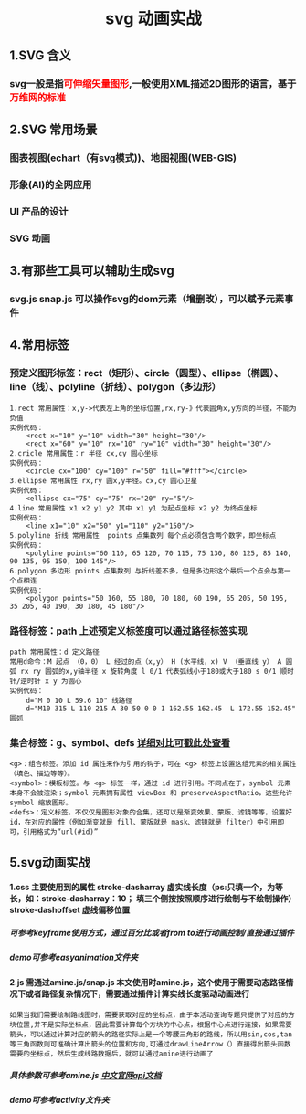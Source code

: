 # <center>svg 动画实战</center>
## 1.SVG 含义
### svg一般是指<font color=red>可伸缩矢量图形</font>,一般使用XML描述2D图形的语言，基于<font color=red>万维网的标准</font>
## 2.SVG 常用场景
### 图表视图(echart（有svg模式))、地图视图(WEB-GIS)
### 形象(AI)的全网应用
### UI 产品的设计
### SVG 动画
## 3.有那些工具可以辅助生成svg
### svg.js snap.js 可以操作svg的dom元素（增删改），可以赋予元素事件
## 4.常用标签
### 预定义图形标签：rect（矩形）、circle（圆型）、ellipse（椭圆）、line（线）、polyline（折线）、polygon（多边形）
	1.rect 常用属性：x,y->代表左上角的坐标位置,rx,ry-》代表圆角x,y方向的半径，不能为负值
	实例代码：
		<rect x="10" y="10" width="30" height="30"/>
		<rect x="60" y="10" rx="10" ry="10" width="30" height="30"/>
	2.cricle 常用属性：r 半径 cx,cy 圆心坐标
	实例代码：
		<circle cx="100" cy="100" r="50" fill="#fff"></circle>
	3.ellipse 常用属性 rx,ry 圆x,y半径。cx,cy 圆心卫星
	实例代码：
		<ellipse cx="75" cy="75" rx="20" ry="5"/>
	4.line 常用属性 x1 x2 y1 y2 其中 x1 y1 为起点坐标 x2 y2 为终点坐标
	实例代码：
		<line x1="10" x2="50" y1="110" y2="150"/>
	5.polyline 折线 常用属性  points 点集数列 每个点必须包含两个数字，即坐标点
	实例代码：
		<polyline points="60 110, 65 120, 70 115, 75 130, 80 125, 85 140, 90 135, 95 150, 100 145"/>
	6.polygon 多边形 points 点集数列 与折线差不多，但是多边形这个最后一个点会与第一个点相连
	实例代码：
		<polygon points="50 160, 55 180, 70 180, 60 190, 65 205, 50 195, 35 205, 40 190, 30 180, 45 180"/>
### 路径标签：path 上述预定义标签度可以通过路径标签实现
	path 常用属性：d 定义路径
	常用d命令：M 起点 （0，0） L 经过的点（x,y） H (水平线，x) V （垂直线 y） A 圆弧 rx ry 圆弧的x,y轴半径 x 旋转角度 l 0/1 代表弧线小于180或大于180 s 0/1 顺时针/逆时针 x y 为圆心
	实例代码：
		d="M 0 10 L 59.6 10" 线路径
		d="M10 315 L 110 215 A 30 50 0 0 1 162.55 162.45  L 172.55 152.45" 圆弧
### 集合标签：g、symbol、defs [详细对比可戳此处查看](http://www.cnblogs.com/dxy1982/archive/2012/05/17/2503782.html  "详细对比可戳此处查看")
	<g>：组合标签。添加 id 属性来作为引用的钩子，可在 <g> 标签上设置这组元素的相关属性（填色、描边等等）。
	<symbol>：模板标签。与 <g> 标签一样，通过 id 进行引用。不同点在于，symbol 元素本身不会被渲染；symbol 元素拥有属性 viewBox 和 preserveAspectRatio，这些允许 symbol 缩放图形。
	<defs>：定义标签。不仅仅是图形对象的合集，还可以是渐变效果、蒙版、滤镜等等，设置好 id，在对应的属性（例如渐变就是 fill、蒙版就是 mask、滤镜就是 filter）中引用即可，引用格式为“url(#id)”
## 5.svg动画实战
#### 1.css 主要使用到的属性 stroke-dasharray 虚实线长度（ps:只填一个，为等长，如：stroke-dasharray：10； 填三个侧按按照顺序进行绘制与不绘制操作）  stroke-dashoffset 虚线偏移位置
##### 可参考keyframe使用方式，通过百分比或者from to进行动画控制/直接通过插件
##### demo可参考easyanimation文件夹
#### 2.js 需通过amine.js/snap.js 本文使用时amine.js，这个使用于需要动态路径情况下或者路径复杂情况下，需要通过插件计算实线长度驱动动画进行
	如果当我们需要绘制路线图时，需要获取对应的坐标点，由于本活动查询专题只提供了对应的方块位置,并不是实际坐标点，因此需要计算每个方块的中心点，根据中心点进行连接，如果需要箭头，可以通过计算对应的箭头的路径实际上是一个等腰三角形的路线，所以用sin,cos,tan等三角函数则可准确计算出箭头的位置和方向,可通过drawLineArrow（）直接得出箭头函数需要的坐标点，然后生成线路数据后，就可以通过amine进行动画了
##### 具体参数可参考amine.js [中文官网api文档](https://www.animejs.cn/documentation/#lineDrawing "中文官网api文档")
##### demo可参考activity文件夹
